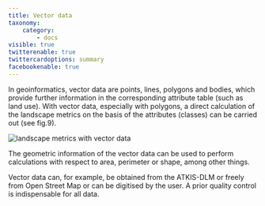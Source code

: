 ```yaml
---
title: Vector data
taxonomy:
    category:
        - docs
visible: true
twitterenable: true
twittercardoptions: summary
facebookenable: true
---
```


In geoinformatics, vector data are points, lines, polygons and bodies, which provide further information in the corresponding attribute table (such as land use). With vector data, especially with polygons, a direct calculation of the landscape metrics on the basis of the attributes (classes) can be carried out (see fig.9).

![landscape metrics with vector data](LSM_Vekor.png?lightbox=800&classes=caption "Fig. 9: Calculation of landscape metrics with vector data - Upper number: Shape Index; Middle number: Fractal Dimension; Lower number: Perimeter to area ratio (Source: WALZ 2018)")

The geometric information of the vector data can be used to perform calculations with respect to area, perimeter or shape, among other things.

Vector data can, for example, be obtained from the ATKIS-DLM or freely from Open Street Map or can be digitised by the user. A prior quality control is indispensable for all data.
